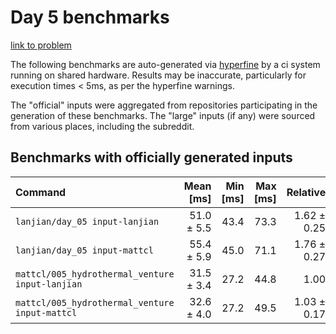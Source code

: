 # Day 5 benchmarks

[link to problem](http://adventofcode.com/2021/day/5)

The following benchmarks are auto-generated via [hyperfine](https://github.com/sharkdp/hyperfine) by a ci system running on shared hardware. Results may be inaccurate, particularly for execution times < 5ms, as per the hyperfine warnings.

The "official" inputs were aggregated from repositories participating in the generation of these benchmarks. The "large" inputs (if any) were sourced from various places, including the subreddit.

## Benchmarks with officially generated inputs
| Command | Mean [ms] | Min [ms] | Max [ms] | Relative |
|:---|---:|---:|---:|---:|
| `lanjian/day_05 input-lanjian` | 51.0 ± 5.5 | 43.4 | 73.3 | 1.62 ± 0.25 |
| `lanjian/day_05 input-mattcl` | 55.4 ± 5.9 | 45.0 | 71.1 | 1.76 ± 0.27 |
| `mattcl/005_hydrothermal_venture input-lanjian` | 31.5 ± 3.4 | 27.2 | 44.8 | 1.00 |
| `mattcl/005_hydrothermal_venture input-mattcl` | 32.6 ± 4.0 | 27.2 | 49.5 | 1.03 ± 0.17 |
